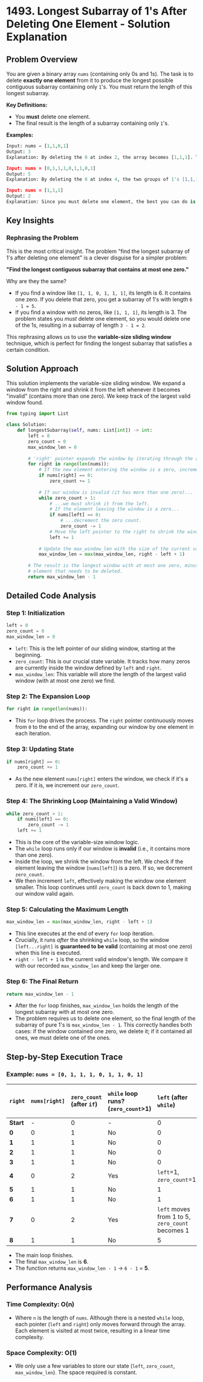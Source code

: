 # 1493\. Longest Subarray of 1's After Deleting One Element - Solution Explanation

## Problem Overview

You are given a binary array `nums` (containing only 0s and 1s). The task is to delete **exactly one element** from it to produce the longest possible contiguous subarray containing only `1`'s. You must return the length of this longest subarray.

**Key Definitions:**

  - You **must** delete one element.
  - The final result is the length of a subarray containing only `1`'s.

**Examples:**

```python
Input: nums = [1,1,0,1]
Output: 3
Explanation: By deleting the 0 at index 2, the array becomes [1,1,1]. The longest subarray of 1's has length 3.

Input: nums = [0,1,1,1,0,1,1,0,1]
Output: 5
Explanation: By deleting the 0 at index 4, the two groups of 1's [1,1,1] and [1,1] merge to form [1,1,1,1,1], which has length 5.

Input: nums = [1,1,1]
Output: 2
Explanation: Since you must delete one element, the best you can do is delete one of the 1's, resulting in a subarray of length 2.
```

## Key Insights

### Rephrasing the Problem

This is the most critical insight. The problem "find the longest subarray of 1's after deleting one element" is a clever disguise for a simpler problem:

**"Find the longest contiguous subarray that contains at most one zero."**

Why are they the same?

  - If you find a window like `[1, 1, 0, 1, 1, 1]`, its length is 6. It contains one zero. If you delete that zero, you get a subarray of 1's with length `6 - 1 = 5`.
  - If you find a window with no zeros, like `[1, 1, 1]`, its length is 3. The problem states you *must* delete one element, so you would delete one of the 1s, resulting in a subarray of length `3 - 1 = 2`.

This rephrasing allows us to use the **variable-size sliding window** technique, which is perfect for finding the longest subarray that satisfies a certain condition.

## Solution Approach

This solution implements the variable-size sliding window. We expand a window from the right and shrink it from the left whenever it becomes "invalid" (contains more than one zero). We keep track of the largest valid window found.

```python
from typing import List

class Solution:
    def longestSubarray(self, nums: List[int]) -> int:
        left = 0
        zero_count = 0
        max_window_len = 0
        
        # 'right' pointer expands the window by iterating through the array.
        for right in range(len(nums)):
            # If the new element entering the window is a zero, increment our count.
            if nums[right] == 0:
                zero_count += 1
            
            # If our window is invalid (it has more than one zero)...
            while zero_count > 1:
                # ...we must shrink it from the left.
                # If the element leaving the window is a zero...
                if nums[left] == 0:
                    # ...decrement the zero count.
                    zero_count -= 1
                # Move the left pointer to the right to shrink the window.
                left += 1
            
            # Update the max_window_len with the size of the current valid window.
            max_window_len = max(max_window_len, right - left + 1)
            
        # The result is the longest window with at most one zero, minus the one
        # element that needs to be deleted.
        return max_window_len - 1
```

## Detailed Code Analysis

### Step 1: Initialization

```python
left = 0
zero_count = 0
max_window_len = 0
```

  - `left`: This is the left pointer of our sliding window, starting at the beginning.
  - `zero_count`: This is our crucial state variable. It tracks how many zeros are currently inside the window defined by `left` and `right`.
  - `max_window_len`: This variable will store the length of the largest valid window (with at most one zero) we find.

### Step 2: The Expansion Loop

```python
for right in range(len(nums)):
```

  - This `for` loop drives the process. The `right` pointer continuously moves from `0` to the end of the array, expanding our window by one element in each iteration.

### Step 3: Updating State

```python
if nums[right] == 0:
    zero_count += 1
```

  - As the new element `nums[right]` enters the window, we check if it's a zero. If it is, we increment our `zero_count`.

### Step 4: The Shrinking Loop (Maintaining a Valid Window)

```python
while zero_count > 1:
    if nums[left] == 0:
        zero_count -= 1
    left += 1
```

  - This is the core of the variable-size window logic.
  - The `while` loop runs only if our window is **invalid** (i.e., it contains more than one zero).
  - Inside the loop, we shrink the window from the left. We check if the element leaving the window (`nums[left]`) is a zero. If so, we decrement `zero_count`.
  - We then increment `left`, effectively making the window one element smaller. This loop continues until `zero_count` is back down to 1, making our window valid again.

### Step 5: Calculating the Maximum Length

```python
max_window_len = max(max_window_len, right - left + 1)
```

  - This line executes at the end of every `for` loop iteration.
  - Crucially, it runs *after* the shrinking `while` loop, so the window `[left...right]` is **guaranteed to be valid** (containing at most one zero) when this line is executed.
  - `right - left + 1` is the current valid window's length. We compare it with our recorded `max_window_len` and keep the larger one.

### Step 6: The Final Return

```python
return max_window_len - 1
```

  - After the `for` loop finishes, `max_window_len` holds the length of the longest subarray with at most one zero.
  - The problem requires us to delete one element, so the final length of the subarray of pure 1's is `max_window_len - 1`. This correctly handles both cases: if the window contained one zero, we delete it; if it contained all ones, we must delete one of the ones.

## Step-by-Step Execution Trace

### Example: `nums = [0, 1, 1, 1, 0, 1, 1, 0, 1]`

| `right` | `nums[right]` | `zero_count` (after `if`) | `while` loop runs? (`zero_count`\>1)| `left` (after `while`)| Window's length (`right-left+1`)| `max_window_len` |
| :--- | :--- | :--- | :--- | :--- | :--- | :--- |
| **Start**| - | 0 | - | 0 | 0 | **0** |
| **0** | 0 | 1 | No | 0 | `0-0+1=1` | **1** |
| **1** | 1 | 1 | No | 0 | `1-0+1=2` | **2** |
| **2** | 1 | 1 | No | 0 | `2-0+1=3` | **3** |
| **3** | 1 | 1 | No | 0 | `3-0+1=4` | **4** |
| **4** | 0 | 2 | Yes | `left`=1, `zero_count`=1 | `4-1+1=4` | 4 |
| **5** | 1 | 1 | No | 1 | `5-1+1=5` | **5** |
| **6** | 1 | 1 | No | 1 | `6-1+1=6` | **6** |
| **7** | 0 | 2 | Yes | `left` moves from 1 to 5, `zero_count` becomes 1 | `7-5+1=3` | 6 |
| **8** | 1 | 1 | No | 5 | `8-5+1=4` | 6 |

  - The main loop finishes.
  - The final `max_window_len` is **6**.
  - The function returns `max_window_len - 1` -\> `6 - 1` = **5**.

## Performance Analysis

### Time Complexity: O(n)

  - Where `n` is the length of `nums`. Although there is a nested `while` loop, each pointer (`left` and `right`) only moves forward through the array. Each element is visited at most twice, resulting in a linear time complexity.

### Space Complexity: O(1)

  - We only use a few variables to store our state (`left`, `zero_count`, `max_window_len`). The space required is constant.